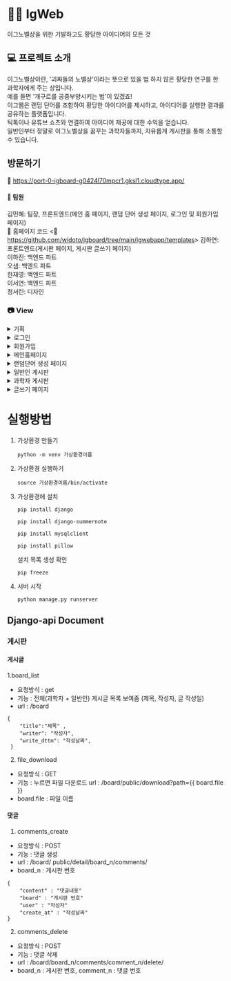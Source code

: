 # 🧑‍🔬 IgWeb
이그노벨상을 위한 기발하고도 황당한 아이디어의 모든 것

## 💻 프로젝트 소개
이그노벨상이란, '괴짜들의 노벨상'이라는 뜻으로 있을 법 하지 않은 황당한 연구를 한 과학자에게 주는 상입니다. </br>
예를 들면 '개구르를 공중부양시키는 법'이 있겠죠! </br>
이그웹은 랜덤 단어를 조합하여 황당한 아이디어를 제시하고, 아이디어를 실행한 결과를 공유하는 플랫폼입니다. </br>
틱톡이나 유튜브 쇼츠와 연결하여 아이디어 제공에 대한 수익을 얻습니다. </br>
일반인부터 정말로 이그노벨상을 꿈꾸는 과학자들까지, 자유롭게 게시판을 통해 소통할 수 있습니다.

## 방문하기
:link: <https://port-0-igboard-g0424l70mpcr1.gksl1.cloudtype.app/>

#### :two_men_holding_hands: 팀원 
김민혜: 팀장, 프론트엔드(메인 홈 페이지, 랜덤 단어 생성 페이지, 로그인 및 회원가입 페이지)<br/>
:link: 홈페이지 코드 <:link: <https://github.com/widoto/igboard/tree/main/igwebapp/templates>>
김하연: 프론트엔드(게시판 페이지, 게시판 글쓰기 페이지)<br/>
이하진: 백엔드 파트<br/>
오샘: 백엔드 파트<br/>
한재영: 백엔드 파트 <br/>
이서연: 백엔드 파트<br/>
정서린: 디자인<br/>

### :camera: View
<details>
    <summary>기획</summary>
    <img src="https://github.com/widoto/SYDashboard/assets/85910625/0b00d75e-e460-4bce-a69e-e1979240e413" width="600px" title="HomePage" alt="HomePage"></img><br/>
</details>
<details>
    <summary>로그인</summary>
    <img src="https://github.com/widoto/SYDashboard/assets/85910625/9703a7f0-85b0-4350-840d-f794de5cb5e6" width="600px" title="HomePage" alt="HomePage"></img><br/>
</details>
<details>
    <summary>회원가입</summary>
    <img src="https://github.com/widoto/SYDashboard/assets/85910625/189bfb37-ba97-4661-9a97-8f526c15f651" width="600px" title="HomePage" alt="HomePage"></img><br/>
</details>
<details>
    <summary>메인홈페이지</summary>
    <img src="https://github.com/widoto/SYDashboard/assets/85910625/372c217c-3d1e-4aa2-8427-d5157684f627" width="600px" title="HomePage" alt="HomePage"></img><br/>
</details>
<details>
    <summary>랜덤단어 생성 페이지</summary>
    데이터베이스에서 랜덤 단어를 뽑아옴.<br>
    * 랜덤단어 2개 생성<br/>
    <img src="https://github.com/widoto/SYDashboard/assets/85910625/32b3bcc7-fcde-4ed3-9a0c-deddce52997b" width="600px" title="HomePage" alt="HomePage"></img><br/>
    * 랜덤단어 3개 생성<br/>
    <img src="https://github.com/widoto/SYDashboard/assets/85910625/2700ba73-cee8-410c-8aee-68d3b2dbb5e7" width="600px" title="HomePage" alt="HomePage"></img><br/>
    * 랜덤단어 4개 생성<br/>
    <img src="https://github.com/widoto/SYDashboard/assets/85910625/46634d32-4611-452e-b988-6882dba3dc0f" width="600px" title="HomePage" alt="HomePage"></img><br/>
    
</details>
<details>
    <summary>일반인 게시판</summary>
    유튜브 쇼츠, 틱톡 영상, 핀터레스트와 같은 배치로 구성함.<br>
    <img src="https://github.com/widoto/SYDashboard/assets/85910625/eb94931f-84ec-49fd-b268-b6f8bc462200" width="600px" title="HomePage" alt="HomePage"></img><br/>
</details>
<details>
    <summary>과학자 게시판</summary>
    포멀한 형식의 게시판을 구성함.<br>
    <img src="https://github.com/widoto/SYDashboard/assets/85910625/54aa12ea-92bc-47f1-99ac-5d9c8c52e7cb" width="600px" title="HomePage" alt="HomePage"></img><br/>
</details>
<details>
    <summary>글쓰기 페이지</summary>
    <img src="https://github.com/widoto/SYDashboard/assets/85910625/61c29305-c33b-4e93-8a13-0c8bff4d70ee" width="600px" title="HomePage" alt="HomePage"></img><br/>
</details>

# 실행방법

1. 가상환경 만들기
    
    `python -m venv 가상환경이름`
    
2. 가상환경 실행하기
    
    `source 가상환경이름/bin/activate`
    
3. 가상환경에 설치
    
    `pip install django`
    
    `pip install django-summernote`
    
    `pip install mysqlclient`
    
    `pip install pillow`
    
    설치 목록 생성 확인
    
    `pip freeze`
    
4. 서버 시작
    
    `python manage.py runserver`

## Django-api Document

### 게시판
#### 게시글
1.board_list
- 요청방식 : get
- 기능 : 전체(과학자 + 일반인) 게시글 목록 보여줌 (제목, 작성자, 글 작성일)
- url : /board
```
{ 
    "title":"제목" ,
    "writer": "작성자",
    "write_dttm": "작성날짜",
 }
```
2. file_download
- 요청방식 : GET
- 기능 : 누르면 파일 다운로드
url : /board/public/download?path={{ board.file }}
- board.file : 파일 이름

#### 댓글
1. comments_create
- 요청방식 : POST
- 기능 : 댓글 생성
- url : /board/ public/detail/board_n/comments/
- board_n : 게시판 번호
```
{
    "content" : "댓글내용"
    "board" : "게시판 번호"
    "user" : "작성자"
    "create_at" : "작성날짜"
}
```
2. comments_delete
- 요청방식 : POST
- 기능 : 댓글 삭제
- url : /board/board_n/comments/comment_n/delete/
- board_n : 게시판 번호, comment_n : 댓글 번호
